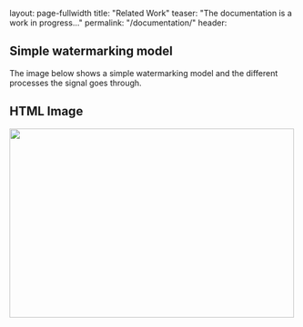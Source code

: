
layout: page-fullwidth
title: "Related Work"
teaser: "The documentation is a work in progress..."
permalink: "/documentation/"
header:





## Simple watermarking model 

The image below shows a simple watermarking model and the different processes the signal goes through.

<html>
<body>

<h2>HTML Image</h2>
<img src="https://github.com/MohamedSherifHashem/DSP-Audio-WaterMarking/tree/gh-pages/images/design.png"  width="500" height="333">

</body>
</html>

